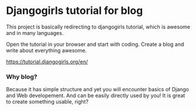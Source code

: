 # Djangogirls tutorial for blog
This project is basically redirecting to djangogirls tutorial, which is awesome and in many languages.

Open the tutorial in your browser and start with coding. Create a blog and write about everything awesome.

https://tutorial.djangogirls.org/en/

### Why blog? 

Because it has simple structure and yet you will encounter basics of Django and Web developement.
And can be easily directly used by you! It is great to create something usable, right?

